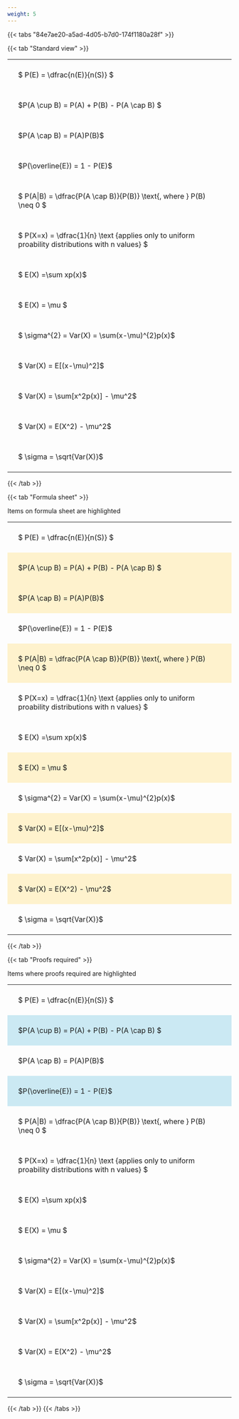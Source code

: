 ```yaml
---
weight: 5
---
```


{{< tabs "84e7ae20-a5ad-4d05-b7d0-174f1180a28f" >}}

{{< tab "Standard view" >}}

<style type="text/css">
#T_36c84 th.col_heading {
  text-align: left;
  font-size: 1em;
}
#T_36c84 td {
  text-align: left;
  font-size: 1em;
  padding: 1.5em;
}
</style>
<table id="T_36c84">
  <thead>
  </thead>
  <tbody>
    <tr>
      <td id="T_36c84_row0_col0" class="data row0 col0" >$ P(E) = \dfrac{n(E)}{n(S)} $</td>
    </tr>
    <tr>
      <td id="T_36c84_row1_col0" class="data row1 col0" >$P(A \cup B) = P(A) + P(B) - P(A \cap B) $</td>
    </tr>
    <tr>
      <td id="T_36c84_row2_col0" class="data row2 col0" >$P(A \cap B)  = P(A)P(B)$</td>
    </tr>
    <tr>
      <td id="T_36c84_row3_col0" class="data row3 col0" >$P(\overline{E}) = 1 - P(E)$</td>
    </tr>
    <tr>
      <td id="T_36c84_row4_col0" class="data row4 col0" >$ P(A|B) = \dfrac{P(A \cap B)}{P(B)} \text{, where } P(B) \neq 0 $</td>
    </tr>
    <tr>
      <td id="T_36c84_row5_col0" class="data row5 col0" >$ P(X=x) =  \dfrac{1}{n} 
\text {applies only to uniform proability distributions with n values} $</td>
    </tr>
    <tr>
      <td id="T_36c84_row6_col0" class="data row6 col0" >$ E(X) =\sum xp(x)$</td>
    </tr>
    <tr>
      <td id="T_36c84_row7_col0" class="data row7 col0" >$ E(X) = \mu $</td>
    </tr>
    <tr>
      <td id="T_36c84_row8_col0" class="data row8 col0" >$ \sigma^{2} = Var(X) = \sum(x-\mu)^{2}p(x)$</td>
    </tr>
    <tr>
      <td id="T_36c84_row9_col0" class="data row9 col0" >$ Var(X) = E[(x-\mu)^2]$</td>
    </tr>
    <tr>
      <td id="T_36c84_row10_col0" class="data row10 col0" >$ Var(X) = \sum[x^2p(x)] - \mu^2$</td>
    </tr>
    <tr>
      <td id="T_36c84_row11_col0" class="data row11 col0" >$ Var(X) = E(X^2) - \mu^2$</td>
    </tr>
    <tr>
      <td id="T_36c84_row12_col0" class="data row12 col0" >$ \sigma = \sqrt{Var(X)}$</td>
    </tr>
  </tbody>
</table>
{{< /tab >}}

{{< tab "Formula sheet" >}}

Items on formula sheet are highlighted 
<br>
<style type="text/css">
#T_c1b46 th.col_heading {
  text-align: left;
  font-size: 1em;
}
#T_c1b46 td {
  text-align: left;
  font-size: 1em;
  padding: 1.5em;
}
#T_c1b46_row0_col0, #T_c1b46_row3_col0, #T_c1b46_row5_col0, #T_c1b46_row6_col0, #T_c1b46_row8_col0, #T_c1b46_row10_col0, #T_c1b46_row12_col0 {
  background-color: rgba(0,0,0,0);
}
#T_c1b46_row1_col0, #T_c1b46_row2_col0, #T_c1b46_row4_col0, #T_c1b46_row7_col0, #T_c1b46_row9_col0, #T_c1b46_row11_col0 {
  background-color: rgba(255,194,10, 0.2);
}
</style>
<table id="T_c1b46">
  <thead>
  </thead>
  <tbody>
    <tr>
      <td id="T_c1b46_row0_col0" class="data row0 col0" >$ P(E) = \dfrac{n(E)}{n(S)} $</td>
    </tr>
    <tr>
      <td id="T_c1b46_row1_col0" class="data row1 col0" >$P(A \cup B) = P(A) + P(B) - P(A \cap B) $</td>
    </tr>
    <tr>
      <td id="T_c1b46_row2_col0" class="data row2 col0" >$P(A \cap B)  = P(A)P(B)$</td>
    </tr>
    <tr>
      <td id="T_c1b46_row3_col0" class="data row3 col0" >$P(\overline{E}) = 1 - P(E)$</td>
    </tr>
    <tr>
      <td id="T_c1b46_row4_col0" class="data row4 col0" >$ P(A|B) = \dfrac{P(A \cap B)}{P(B)} \text{, where } P(B) \neq 0 $</td>
    </tr>
    <tr>
      <td id="T_c1b46_row5_col0" class="data row5 col0" >$ P(X=x) =  \dfrac{1}{n} 
\text {applies only to uniform proability distributions with n values} $</td>
    </tr>
    <tr>
      <td id="T_c1b46_row6_col0" class="data row6 col0" >$ E(X) =\sum xp(x)$</td>
    </tr>
    <tr>
      <td id="T_c1b46_row7_col0" class="data row7 col0" >$ E(X) = \mu $</td>
    </tr>
    <tr>
      <td id="T_c1b46_row8_col0" class="data row8 col0" >$ \sigma^{2} = Var(X) = \sum(x-\mu)^{2}p(x)$</td>
    </tr>
    <tr>
      <td id="T_c1b46_row9_col0" class="data row9 col0" >$ Var(X) = E[(x-\mu)^2]$</td>
    </tr>
    <tr>
      <td id="T_c1b46_row10_col0" class="data row10 col0" >$ Var(X) = \sum[x^2p(x)] - \mu^2$</td>
    </tr>
    <tr>
      <td id="T_c1b46_row11_col0" class="data row11 col0" >$ Var(X) = E(X^2) - \mu^2$</td>
    </tr>
    <tr>
      <td id="T_c1b46_row12_col0" class="data row12 col0" >$ \sigma = \sqrt{Var(X)}$</td>
    </tr>
  </tbody>
</table>
{{< /tab >}}

{{< tab "Proofs required" >}}

Items where proofs required are highlighted 
<br>
<style type="text/css">
#T_8bb14 th.col_heading {
  text-align: left;
  font-size: 1em;
}
#T_8bb14 td {
  text-align: left;
  font-size: 1em;
  padding: 1.5em;
}
#T_8bb14_row0_col0, #T_8bb14_row2_col0, #T_8bb14_row4_col0, #T_8bb14_row5_col0, #T_8bb14_row6_col0, #T_8bb14_row7_col0, #T_8bb14_row8_col0, #T_8bb14_row9_col0, #T_8bb14_row10_col0, #T_8bb14_row11_col0, #T_8bb14_row12_col0 {
  background-color: rgba(0,0,0,0);
}
#T_8bb14_row1_col0, #T_8bb14_row3_col0 {
  background-color: rgba(0,150,200, 0.2);
}
</style>
<table id="T_8bb14">
  <thead>
  </thead>
  <tbody>
    <tr>
      <td id="T_8bb14_row0_col0" class="data row0 col0" >$ P(E) = \dfrac{n(E)}{n(S)} $</td>
    </tr>
    <tr>
      <td id="T_8bb14_row1_col0" class="data row1 col0" >$P(A \cup B) = P(A) + P(B) - P(A \cap B) $</td>
    </tr>
    <tr>
      <td id="T_8bb14_row2_col0" class="data row2 col0" >$P(A \cap B)  = P(A)P(B)$</td>
    </tr>
    <tr>
      <td id="T_8bb14_row3_col0" class="data row3 col0" >$P(\overline{E}) = 1 - P(E)$</td>
    </tr>
    <tr>
      <td id="T_8bb14_row4_col0" class="data row4 col0" >$ P(A|B) = \dfrac{P(A \cap B)}{P(B)} \text{, where } P(B) \neq 0 $</td>
    </tr>
    <tr>
      <td id="T_8bb14_row5_col0" class="data row5 col0" >$ P(X=x) =  \dfrac{1}{n} 
\text {applies only to uniform proability distributions with n values} $</td>
    </tr>
    <tr>
      <td id="T_8bb14_row6_col0" class="data row6 col0" >$ E(X) =\sum xp(x)$</td>
    </tr>
    <tr>
      <td id="T_8bb14_row7_col0" class="data row7 col0" >$ E(X) = \mu $</td>
    </tr>
    <tr>
      <td id="T_8bb14_row8_col0" class="data row8 col0" >$ \sigma^{2} = Var(X) = \sum(x-\mu)^{2}p(x)$</td>
    </tr>
    <tr>
      <td id="T_8bb14_row9_col0" class="data row9 col0" >$ Var(X) = E[(x-\mu)^2]$</td>
    </tr>
    <tr>
      <td id="T_8bb14_row10_col0" class="data row10 col0" >$ Var(X) = \sum[x^2p(x)] - \mu^2$</td>
    </tr>
    <tr>
      <td id="T_8bb14_row11_col0" class="data row11 col0" >$ Var(X) = E(X^2) - \mu^2$</td>
    </tr>
    <tr>
      <td id="T_8bb14_row12_col0" class="data row12 col0" >$ \sigma = \sqrt{Var(X)}$</td>
    </tr>
  </tbody>
</table>
{{< /tab >}}
{{< /tabs >}}